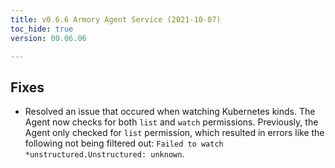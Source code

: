```yaml
---
title: v0.6.6 Armory Agent Service (2021-10-07)
toc_hide: true
version: 00.06.06

---
```


## Fixes
*  Resolved an issue that occured when watching Kubernetes kinds. The Agent now checks for both `list` and `watch` permissions. Previously, the Agent only checked for `list` permission, which resulted in errors like the following not being filtered out: `Failed to watch *unstructured.Unstructured: unknown`.
